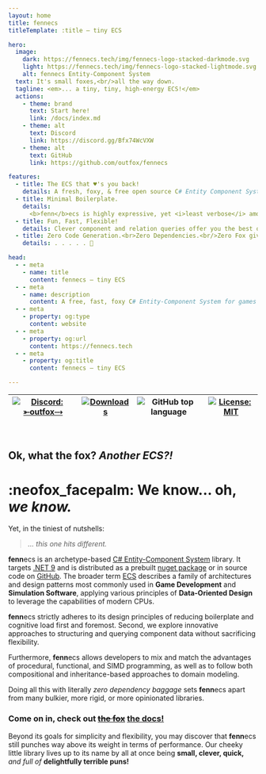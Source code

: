 ```yaml
---
layout: home
title: fennecs
titleTemplate: :title — tiny ECS

hero:
  image: 
    dark: https://fennecs.tech/img/fennecs-logo-stacked-darkmode.svg
    light: https://fennecs.tech/img/fennecs-logo-stacked-lightmode.svg
    alt: fennecs Entity-Component System
  text: It's small foxes,<br/>all the way down.
  tagline: <em>... a tiny, tiny, high-energy ECS!</em>
  actions:
    - theme: brand
      text: Start here!
      link: /docs/index.md
    - theme: alt
      text: Discord
      link: https://discord.gg/Bfx74WcVXW
    - theme: alt
      text: GitHub
      link: https://github.com/outfox/fennecs

features:
  - title: The ECS that ♥️'s you back!
    details: A fresh, foxy, & free open source C# Entity Component System, for amazing games and simulations!
  - title: Minimal Boilerplate.
    details: 
      <b>fenn</b>ecs is highly expressive, yet <i>least verbose</i> among its peers.<br/> Make choices, not compromises!
  - title: Fun, Fast, Flexible!
    details: Clever component and relation queries offer you the best of both composition <i>and</i> inheritance!
  - title: Zero Code Generation.<br>Zero Dependencies.<br/>Zero Fox given.
    details: . . . . . 💢

head:
  - - meta
    - name: title
      content: fennecs — tiny ECS
  - - meta
    - name: description
      content: A free, fast, foxy C# Entity-Component System for games and simulations!
  - - meta
    - property: og:type
      content: website
  - - meta
    - property: og:url
      content: https://fennecs.tech
  - - meta
    - property: og:title
      content: fennecs — tiny ECS

---
```


| [![Discord: ⤜outfox⤏](https://img.shields.io/badge/Discord-_%E2%A4%9Coutfox%E2%A4%8F-284AAF?style=for-the-badge&logo=discord&logoColor=f5f5f5)](https://discord.gg/Bfx74WcVXW) | [![Downloads](https://img.shields.io/nuget/dt/fennecs?style=for-the-badge&color=284AAF&logo=nuget&logoColor=f5f5f5)](https://www.nuget.org/packages/fennecs/) | ![GitHub top language](https://img.shields.io/badge/C%23-100%25_-284AAF?style=for-the-badge&logo=dotnet&logoColor=f5f5f5) | [![License: MIT](https://img.shields.io/github/license/outfox/fennecs?style=for-the-badge&color=284AAF)](https://github.com/outfox/fennECS?tab=MIT-1-ov-file#readme) |
|-----|-----|-----|-----|

<br/>

## Ok, what the fox? *Another ECS?!*
# :neofox_facepalm: We know... oh, _we know._    

Yet, in the tiniest of nutshells: 
> _... this one hits different._

**fenn**ecs is an archetype-based [C# Entity-Component System](https://github.com/SanderMertens/ecs-faq) library. It targets [.NET 9](https://dotnet.microsoft.com/en-us/download/dotnet/9.0) and is distributed as a prebuilt [nuget package](http://nuget.org/packages/fennecs) or in source code on [GitHub](https://github.com/outfox/fennecs). The broader term [ECS](https://github.com/SanderMertens/ecs-faq?tab=readme-ov-file#what-is-ecs) describes a family of architectures and design patterns most commonly used in **Game Development** and **Simulation Software**, applying various principles of **Data-Oriented Design** to leverage the capabilities of modern CPUs.

**fenn**ecs strictly adheres to its design principles of reducing boilerplate and cognitive load first and foremost. Second, we explore innovative approaches to structuring and querying component data without sacrificing flexibility. 

Furthermore, **fenn**ecs allows developers to mix and match the advantages of procedural, functional, and SIMD programming, as well as to follow both compositional and inheritance-based approaches to domain modeling. 

Doing all this with literally *zero dependency baggage* sets **fenn**ecs apart from many bulkier, more rigid, or more opinionated libraries.

### Come on in, check out ~~[the fox](/docs/index.md)~~ [the docs!](/docs/index.md)

Beyond its goals for simplicity and flexibility, you may discover that **fenn**ecs still punches way above its weight in terms of performance. Our cheeky little library lives up to its name by all at once being **small, clever, quick,** *and full of* **delightfully terrible puns!**